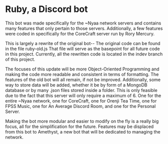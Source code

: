 Ruby, a Discord bot
======

This bot was made specifically for the ~Nyaa network servers and contains many features that only pertain to those servers. Additionally, a few features were coded in specifically for the CoreCraft server run by Rory Mercury.

This is largely a rewrite of the original bot-- The original code can be found in the file ruby-old.js
That file will serve as the basepoint for all future code in this project.
Currently, all the rewritten code is located in the indev branch of this project.

The focuses of this update will be more Object-Oriented Programming and making the code more readable and consistent in terms of formatting. The features of the old bot will all remain, if not be improved.
Additionally, some way to store data will be added, whether it be by form of a MongoDB database or by many .json files stored inside a folder. This is only feasible due to the fact that this server will only require a maximum of 6. One for the entire ~Nyaa network, one for CoreCraft, one for Orenji Tea Time, one for FPSS Music, one for An Average Discord Room, and one for the Personal Server.

Making the bot more modular and easier to modify on the fly is a really big focus, all for the simplification for the future. Features may be displaced from this bot to Amethyst, a new bot that will be dedicated to managing the network.